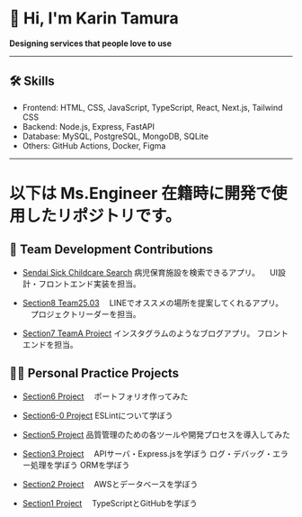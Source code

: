 # 👋 Hi, I'm Karin Tamura

**Designing services that people love to use**

---

## 🛠 Skills
- Frontend: HTML, CSS, JavaScript, TypeScript, React, Next.js, Tailwind CSS
- Backend: Node.js, Express, FastAPI
- Database: MySQL, PostgreSQL, MongoDB, SQLite
- Others: GitHub Actions, Docker, Figma

---

# 以下は Ms.Engineer 在籍時に開発で使用したリポジトリです。  

## 🔨 Team Development Contributions

- [Sendai Sick Childcare Search](https://github.com/ms-engineer-bc25-03/sendai-sick-childcare-search.git)
   病児保育施設を検索できるアプリ。
 　UI設計・フロントエンド実装を担当。

- [Section8 Team25.03](https://github.com/ms-engineer-bc25-03/Section8_team25.03.git)
 　LINEでオススメの場所を提案してくれるアプリ。
 　プロジェクトリーダーを担当。

- [Section7 TeamA Project](https://github.com/ms-engineer-bc25-03/Section7_TeamA_Project.git)
  インスタグラムのようなブログアプリ。
  フロントエンドを担当。



 ## 🧑‍💻 Personal Practice Projects
 
- [Section6 Project](https://github.com/ms-engineer-bc25-03/karin_section6.git)
　ポートフォリオ作ってみた

- [Section6-0 Project](https://github.com/ms-engineer-bc25-03/karin_section6-0.git)
  ESLintについて学ぼう
　
- [Section5 Project](https://github.com/ms-engineer-bc25-03/karin_section5.git)
  品質管理のための各ツールや開発プロセスを導入してみた

- [Section3 Project](https://github.com/ms-engineer-bc25-03/karin_section_3.git)
　APIサーバ・Express.jsを学ぼう
  ログ・デバッグ・エラー処理を学ぼう
  ORMを学ぼう

- [Section2 Project](https://github.com/ms-engineer-bc25-03/karin_section_2.git)
　AWSとデータベースを学ぼう

- [Section1 Project](https://github.com/ms-engineer-bc25-03/karin_section_1.git)
　TypeScriptとGitHubを学ぼう
